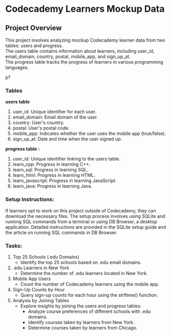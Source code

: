 # Codecademy Learners Mockup Data

## Project Overview
<p>This project involves analyzing mockup Codecademy learner data from two tables: users and progress. <br>
The users table contains information about learners, including user_id, email_domain, country, postal, mobile_app, and sign_up_at. <br>
The progress table tracks the progress of learners in various programming languages.</p>p?

### Tables
<b>users table</b>
1. user_id: Unique identifier for each user.
2. email_domain: Email domain of the user.
3. country: User's country.
4. postal: User's postal code.
5. mobile_app: Indicates whether the user uses the mobile app (true/false).
6. sign_up_at: Date and time when the user signed up.
   
<b>progress table :</b>
1. user_id: Unique identifier linking to the users table.
2. learn_cpp: Progress in learning C++.
3. learn_sql: Progress in learning SQL.
4. learn_html: Progress in learning HTML.
5. learn_javascript: Progress in learning JavaScript.
6. learn_java: Progress in learning Java.
   
### Setup Instructions:
If learners opt to work on this project outside of Codecademy, they can download the necessary files. The setup process involves using SQLite and running SQL commands from a terminal or using DB Browser, a desktop application. Detailed instructions are provided in the SQLite setup guide and the article on running SQL commands in DB Browser.

### Tasks:
1. Top 25 Schools (.edu Domains)
   + Identify the top 25 schools based on .edu email domains.
3. .edu Learners in New York
   + Determine the number of .edu learners located in New York.
5. Mobile App Users
   + Count the number of Codecademy learners using the mobile app.
7. Sign-Up Counts by Hour
   + Query sign-up counts for each hour using the strftime() function.
9. Analysis by Joining Tables
    + Explore insights by joining the users and progress tables:
        + Analyze course preferences of different schools with .edu domains.
        + Identify courses taken by learners from New York.
        + Determine courses taken by learners from Chicago.




